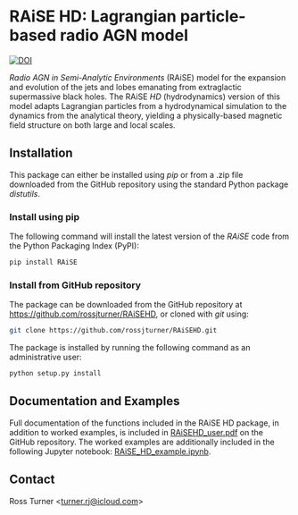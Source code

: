 # RAiSE HD: Lagrangian particle-based radio AGN model
[![DOI](https://zenodo.org/badge/DOI/10.5281/zenodo.5499909.svg)](https://doi.org/10.5281/zenodo.5499909)

_Radio AGN in Semi-Analytic Environments_ (RAiSE) model for the expansion and evolution of the jets and lobes emanating from extraglactic supermassive black holes. The RAiSE _HD_ (hydrodynamics) version of this model adapts Lagrangian particles from a hydrodynamical simulation to the dynamics from the analytical theory, yielding a physically-based magnetic field structure on both large and local scales.

## Installation

This package can either be installed using _pip_ or from a .zip file downloaded from the GitHub repository using the standard Python package _distutils_.

### Install using pip
The following command will install the latest version of the _RAiSE_ code from the Python Packaging Index (PyPI):

```bash
pip install RAiSE
```

### Install from GitHub repository

The package can be downloaded from the GitHub repository at https://github.com/rossjturner/RAiSEHD, or cloned with _git_ using:

```bash
git clone https://github.com/rossjturner/RAiSEHD.git
```

The package is installed by running the following command as an administrative user:

```bash
python setup.py install
```

## Documentation and Examples

Full documentation of the functions included in the RAiSE HD package, in addition to worked examples, is included in [RAiSEHD_user.pdf](https://github.com/rossjturner/seismic_attributes/blob/main/RAiSE_HD_user.pdf) on the GitHub repository. The worked examples are additionally included in the following Jupyter notebook: [RAiSE_HD_example.ipynb](https://github.com/rossjturner/seismic_attributes/blob/main/RAiSEHD_example.ipynb).

## Contact

Ross Turner <<turner.rj@icloud.com>>
